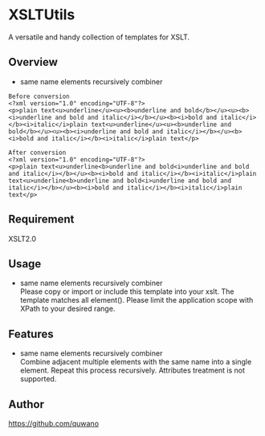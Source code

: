 # XSLTUtils
A versatile and handy collection of templates for XSLT.
## Overview
- same name elements recursively combiner  
~~~
Before conversion
<?xml version="1.0" encoding="UTF-8"?>
<p>plain text<u>underline</u><u><b>underline and bold</b></u><u><b><i>underline and bold and italic</i></b></u><b><i>bold and italic</i></b><i>italic</i>plain text<u>underline</u><u><b>underline and bold</b></u><u><b><i>underline and bold and italic</i></b></u><b><i>bold and italic</i></b><i>italic</i>plain text</p>
~~~
~~~
After conversion
<?xml version="1.0" encoding="UTF-8"?>
<p>plain text<u>underline<b>underline and bold<i>underline and bold and italic</i></b></u><b><i>bold and italic</i></b><i>italic</i>plain text<u>underline<b>underline and bold<i>underline and bold and italic</i></b></u><b><i>bold and italic</i></b><i>italic</i>plain text</p>
~~~
## Requirement
XSLT2.0
## Usage
- same name elements recursively combiner  
Please copy or import or include this template into your xslt.
The template matches all element(). Please limit the application scope with XPath to your desired range.
## Features
- same name elements recursively combiner  
Combine adjacent multiple elements with the same name into a single element.
Repeat this process recursively.
Attributes treatment is not supported.
## Author
https://github.com/quwano
